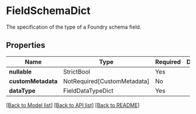 # FieldSchemaDict

The specification of the type of a Foundry schema field.


## Properties
| Name | Type | Required | Description |
| ------------ | ------------- | ------------- | ------------- |
**nullable** | StrictBool | Yes |  |
**customMetadata** | NotRequired[CustomMetadata] | No |  |
**dataType** | FieldDataTypeDict | Yes |  |


[[Back to Model list]](../../../../README.md#models-v2-link) [[Back to API list]](../../../../README.md#apis-v2-link) [[Back to README]](../../../../README.md)
